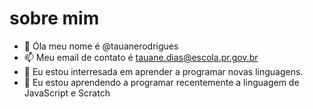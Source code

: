 # sobre mim
-  💞️  Óla meu nome é @tauanerodrigues
- 📫 Meu email de contato é tauane.dias@escola.pr.gov.br
- 👀 Eu estou interresada em aprender a programar novas linguagens.
- 🌱 Eu estou aprendendo a programar recentemente a linguagem de JavaScript e Scratch

